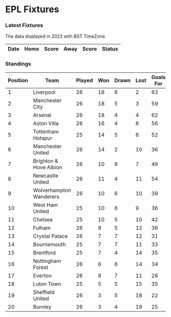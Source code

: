 # EPL Fixtures

### Latest Fixtures

The data displayed in 2023 with BST TimeZone.

<!-- START_TABLE -->
| Date | Home | Score | Away | Score | Status |
|-------------|--------|--------------|--------|--------------|--------|
<!-- END_TABLE -->

### Standings

<!-- START_STANDINGS -->
| Position | Team | Played | Won | Drawn | Lost | Goals For | Goals Against | Goal Difference | Points |
|----------|------|--------|-----|-------|------|-----------|---------------|-----------------|--------|
| 1 | Liverpool | 26 | 18 | 6 | 2 | 63 | 25 | 38 | 60 |
| 2 | Manchester City | 26 | 18 | 5 | 3 | 59 | 26 | 33 | 59 |
| 3 | Arsenal | 26 | 18 | 4 | 4 | 62 | 23 | 39 | 58 |
| 4 | Aston Villa | 26 | 16 | 4 | 6 | 56 | 35 | 21 | 52 |
| 5 | Tottenham Hotspur | 25 | 14 | 5 | 6 | 52 | 38 | 14 | 47 |
| 6 | Manchester United | 26 | 14 | 2 | 10 | 36 | 36 | 0 | 44 |
| 7 | Brighton & Hove Albion | 26 | 10 | 9 | 7 | 49 | 41 | 8 | 39 |
| 8 | Newcastle United | 26 | 11 | 4 | 11 | 54 | 45 | 9 | 37 |
| 9 | Wolverhampton Wanderers | 26 | 10 | 6 | 10 | 39 | 40 | -1 | 36 |
| 10 | West Ham United | 25 | 10 | 6 | 9 | 36 | 44 | -8 | 36 |
| 11 | Chelsea | 25 | 10 | 5 | 10 | 42 | 41 | 1 | 35 |
| 12 | Fulham | 26 | 9 | 5 | 12 | 36 | 42 | -6 | 32 |
| 13 | Crystal Palace | 26 | 7 | 7 | 12 | 31 | 44 | -13 | 28 |
| 14 | Bournemouth | 25 | 7 | 7 | 11 | 33 | 47 | -14 | 28 |
| 15 | Brentford | 25 | 7 | 4 | 14 | 35 | 44 | -9 | 25 |
| 16 | Nottingham Forest | 26 | 6 | 6 | 14 | 34 | 48 | -14 | 24 |
| 17 | Everton | 26 | 8 | 7 | 11 | 28 | 34 | -6 | 21 |
| 18 | Luton Town | 25 | 5 | 5 | 15 | 35 | 51 | -16 | 20 |
| 19 | Sheffield United | 26 | 3 | 5 | 18 | 22 | 65 | -43 | 14 |
| 20 | Burnley | 26 | 3 | 4 | 19 | 25 | 58 | -33 | 13 |
<!-- END_STANDINGS -->
